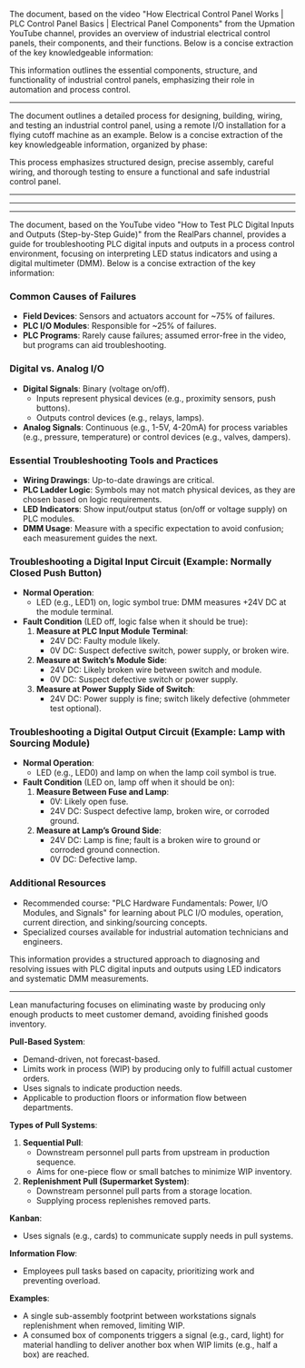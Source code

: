 The document, based on the video "How Electrical Control Panel Works | PLC Control Panel Basics | Electrical Panel Components" from the Upmation YouTube channel, provides an overview of industrial electrical control panels, their components, and their functions. Below is a concise extraction of the key knowledgeable information:


This information outlines the essential components, structure, and functionality of industrial control panels, emphasizing their role in automation and process control.



---

The document outlines a detailed process for designing, building, wiring, and testing an industrial control panel, using a remote I/O installation for a flying cutoff machine as an example. Below is a concise extraction of the key knowledgeable information, organized by phase:


This process emphasizes structured design, precise assembly, careful wiring, and thorough testing to ensure a functional and safe industrial control panel.


---
---
---

The document, based on the YouTube video "How to Test PLC Digital Inputs and Outputs (Step-by-Step Guide)" from the RealPars channel, provides a guide for troubleshooting PLC digital inputs and outputs in a process control environment, focusing on interpreting LED status indicators and using a digital multimeter (DMM). Below is a concise extraction of the key information:

### Common Causes of Failures
- **Field Devices**: Sensors and actuators account for ~75% of failures.
- **PLC I/O Modules**: Responsible for ~25% of failures.
- **PLC Programs**: Rarely cause failures; assumed error-free in the video, but programs can aid troubleshooting.

### Digital vs. Analog I/O
- **Digital Signals**: Binary (voltage on/off).
  - Inputs represent physical devices (e.g., proximity sensors, push buttons).
  - Outputs control devices (e.g., relays, lamps).
- **Analog Signals**: Continuous (e.g., 1-5V, 4-20mA) for process variables (e.g., pressure, temperature) or control devices (e.g., valves, dampers).

### Essential Troubleshooting Tools and Practices
- **Wiring Drawings**: Up-to-date drawings are critical.
- **PLC Ladder Logic**: Symbols may not match physical devices, as they are chosen based on logic requirements.
- **LED Indicators**: Show input/output status (on/off or voltage supply) on PLC modules.
- **DMM Usage**: Measure with a specific expectation to avoid confusion; each measurement guides the next.

### Troubleshooting a Digital Input Circuit (Example: Normally Closed Push Button)
- **Normal Operation**:
  - LED (e.g., LED1) on, logic symbol true: DMM measures +24V DC at the module terminal.
- **Fault Condition** (LED off, logic false when it should be true):
  1. **Measure at PLC Input Module Terminal**:
     - 24V DC: Faulty module likely.
     - 0V DC: Suspect defective switch, power supply, or broken wire.
  2. **Measure at Switch’s Module Side**:
     - 24V DC: Likely broken wire between switch and module.
     - 0V DC: Suspect defective switch or power supply.
  3. **Measure at Power Supply Side of Switch**:
     - 24V DC: Power supply is fine; switch likely defective (ohmmeter test optional).

### Troubleshooting a Digital Output Circuit (Example: Lamp with Sourcing Module)
- **Normal Operation**:
  - LED (e.g., LED0) and lamp on when the lamp coil symbol is true.
- **Fault Condition** (LED on, lamp off when it should be on):
  1. **Measure Between Fuse and Lamp**:
     - 0V: Likely open fuse.
     - 24V DC: Suspect defective lamp, broken wire, or corroded ground.
  2. **Measure at Lamp’s Ground Side**:
     - 24V DC: Lamp is fine; fault is a broken wire to ground or corroded ground connection.
     - 0V DC: Defective lamp.

### Additional Resources
- Recommended course: "PLC Hardware Fundamentals: Power, I/O Modules, and Signals" for learning about PLC I/O modules, operation, current direction, and sinking/sourcing concepts.
- Specialized courses available for industrial automation technicians and engineers.

This information provides a structured approach to diagnosing and resolving issues with PLC digital inputs and outputs using LED indicators and systematic DMM measurements.


---
Lean manufacturing focuses on eliminating waste by producing only enough products to meet customer demand, avoiding finished goods inventory.

**Pull-Based System**:
- Demand-driven, not forecast-based.
- Limits work in process (WIP) by producing only to fulfill actual customer orders.
- Uses signals to indicate production needs.
- Applicable to production floors or information flow between departments.

**Types of Pull Systems**:
1. **Sequential Pull**:
   - Downstream personnel pull parts from upstream in production sequence.
   - Aims for one-piece flow or small batches to minimize WIP inventory.
2. **Replenishment Pull (Supermarket System)**:
   - Downstream personnel pull parts from a storage location.
   - Supplying process replenishes removed parts.

**Kanban**:
- Uses signals (e.g., cards) to communicate supply needs in pull systems.

**Information Flow**:
- Employees pull tasks based on capacity, prioritizing work and preventing overload.

**Examples**:
- A single sub-assembly footprint between workstations signals replenishment when removed, limiting WIP.
- A consumed box of components triggers a signal (e.g., card, light) for material handling to deliver another box when WIP limits (e.g., half a box) are reached.
